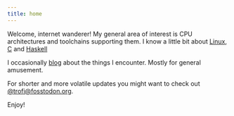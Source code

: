 ```yaml
---
title: home
---
```


Welcome, internet wanderer! My general area of interest is CPU
architectures and toolchains supporting them. I know a little bit about
[Linux](https://en.wikipedia.org/wiki/Linux),
[C](https://en.wikipedia.org/wiki/C_(programming_language)) and
[Haskell](https://en.wikipedia.org/wiki/Haskell)

I occasionally [blog](/blog.html) about the things I encounter. Mostly for general
amusement.

For shorter and more volatile updates you might want to check
out [@trofi@fosstodon.org](https://fosstodon.org/@trofi).

Enjoy!
